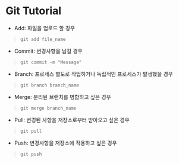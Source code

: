 # Git Tutorial

- Add: 파일을 업로드 할 경우
> `git add file_name`

- Commit: 변경사항을 남길 경우
> `git commit -m "Message"`

- Branch: 프로세스 별도로 작업하거나 독립적인 프로세스가 발생했을 경우
> `git branch branch_name`

- Merge: 분리된 브랜치를 병합하고 싶은 경우
> `git merge branch_name`

- Pull: 변경된 사항을 저장소로부터 받아오고 싶은 경우
> `git pull`

- Push: 변경사항을 저장소에 적용하고 싶은 경우
> `git push`
